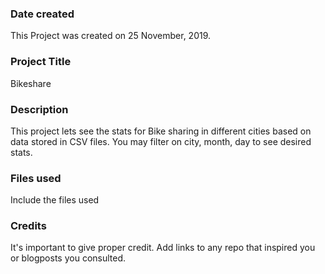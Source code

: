 ### Date created
This Project was created on 25 November, 2019.


### Project Title
Bikeshare


### Description
This project lets see the stats for Bike sharing in different cities based on 
data stored in CSV files. You may filter on city, month, day to see desired stats.
### Files used
Include the files used

### Credits
It's important to give proper credit. Add links to any repo that inspired you or blogposts you consulted.

